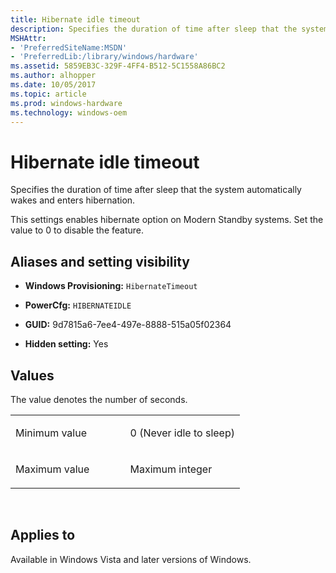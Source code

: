 ```yaml
---
title: Hibernate idle timeout
description: Specifies the duration of time after sleep that the system automatically wakes and enters hibernation.
MSHAttr:
- 'PreferredSiteName:MSDN'
- 'PreferredLib:/library/windows/hardware'
ms.assetid: 5859EB3C-329F-4FF4-B512-5C1558A86BC2
ms.author: alhopper
ms.date: 10/05/2017
ms.topic: article
ms.prod: windows-hardware
ms.technology: windows-oem
---
```


# Hibernate idle timeout


Specifies the duration of time after sleep that the system automatically wakes and enters hibernation.

This settings enables hibernate option on Modern Standby systems. Set the value to 0 to disable the feature.

## <span id="Aliases_and_setting_visibility"></span><span id="aliases_and_setting_visibility"></span><span id="ALIASES_AND_SETTING_VISIBILITY"></span>Aliases and setting visibility


-   **Windows Provisioning:** `HibernateTimeout `

-   **PowerCfg:** `HIBERNATEIDLE   `

-   **GUID:** 9d7815a6-7ee4-497e-8888-515a05f02364

-   **Hidden setting:** Yes

## <span id="Values"></span><span id="values"></span><span id="VALUES"></span>Values


The value denotes the number of seconds.

<table>
<colgroup>
<col width="50%" />
<col width="50%" />
</colgroup>
<tbody>
<tr class="odd">
<td><p>Minimum value</p></td>
<td><p>0 (Never idle to sleep)</p></td>
</tr>
<tr class="even">
<td><p>Maximum value</p></td>
<td><p>Maximum integer</p></td>
</tr>
</tbody>
</table>

 

## <span id="Applies_to"></span><span id="applies_to"></span><span id="APPLIES_TO"></span>Applies to


Available in Windows Vista and later versions of Windows.
